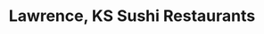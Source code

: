 ---
layout: city
title: Lawrence, KS Sushi Restaurants
permalink: /kansas/lawrence/
stateAbbr: KS
stateName: Kansas
cityName: Lawrence
---